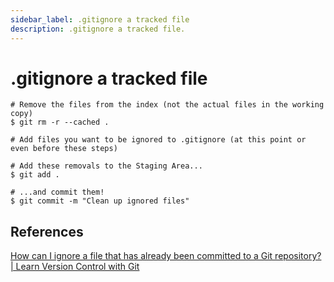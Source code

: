 ```yaml
---
sidebar_label: .gitignore a tracked file
description: .gitignore a tracked file.
---
```


# .gitignore a tracked file

```
# Remove the files from the index (not the actual files in the working copy)
$ git rm -r --cached .

# Add files you want to be ignored to .gitignore (at this point or even before these steps)

# Add these removals to the Staging Area...
$ git add .

# ...and commit them!
$ git commit -m "Clean up ignored files"
```

## References

[How can I ignore a file that has already been committed to a Git repository? | Learn Version Control with Git](https://www.git-tower.com/learn/git/faq/ignore-tracked-files-in-git)